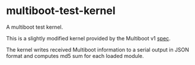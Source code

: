 # multiboot-test-kernel
A multiboot test kernel.

This is a slightly modified kernel provided by the Multiboot v1 [spec](https://www.gnu.org/software/grub/manual/multiboot/multiboot.html#Example-OS-code).

The kernel writes received Multiboot information to a serial output in JSON format and computes md5 sum for each loaded module.

